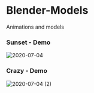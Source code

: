 # Blender-Models
Animations and models

### Sunset - Demo
![2020-07-04](https://user-images.githubusercontent.com/57519879/86505908-bf221b80-bde7-11ea-8f4c-f951f411fc79.png)

### Crazy - Demo
![2020-07-04 (2)](https://user-images.githubusercontent.com/57519879/86506025-e2999600-bde8-11ea-8704-4ea4e6cda481.png)
